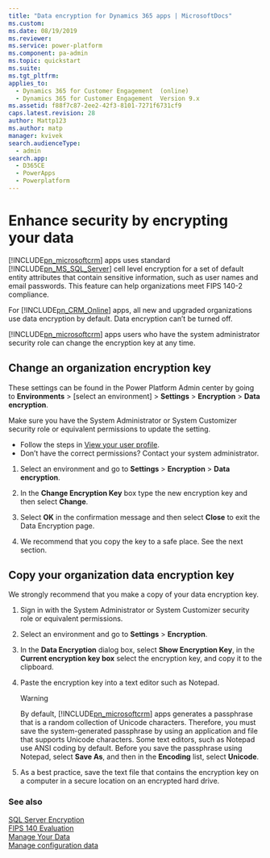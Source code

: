 ```yaml
---
title: "Data encryption for Dynamics 365 apps | MicrosoftDocs"
ms.custom: 
ms.date: 08/19/2019
ms.reviewer: 
ms.service: power-platform
ms.component: pa-admin
ms.topic: quickstart
ms.suite: 
ms.tgt_pltfrm: 
applies_to: 
  - Dynamics 365 for Customer Engagement  (online)
  - Dynamics 365 for Customer Engagement  Version 9.x
ms.assetid: f88f7c87-2ee2-42f3-8101-7271f6731cf9
caps.latest.revision: 28
author: Mattp123
ms.author: matp
manager: kvivek
search.audienceType: 
  - admin
search.app: 
  - D365CE
  - PowerApps
  - Powerplatform
---
```

# Enhance security by encrypting your data

[!INCLUDE[pn_microsoftcrm](../includes/pn-dynamics-crm.md)] apps uses standard [!INCLUDE[pn_MS_SQL_Server](../includes/pn-ms-sql-server.md)] cell level encryption for a set of default entity attributes that contain sensitive information, such as user names and email passwords. This feature can help organizations meet FIPS 140-2 compliance.  
  
 For [!INCLUDE[pn_CRM_Online](../includes/pn-crm-online.md)] apps, all new and upgraded organizations use data encryption by default. Data encryption can’t be turned off.  
  
 [!INCLUDE[pn_microsoftcrm](../includes/pn-dynamics-crm.md)] apps users who have the system administrator security role can change the encryption key at any time. 

## Change an organization encryption key  

These settings can be found in the Power Platform Admin center by going to **Environments** > [select an environment] > **Settings** > **Encryption** > **Data encryption**.

Make sure you have the System Administrator or System Customizer security role or equivalent permissions to update the setting.

- Follow the steps in [View your user profile](https://docs.microsoft.com/dynamics365/customer-engagement/basics/view-your-user-profile).
- Don’t have the correct permissions? Contact your system administrator.

1. Select an environment and go to **Settings** > **Encryption** > **Data encryption**.
  
2. In the **Change Encryption Key** box type the new encryption key and then select **Change**.  
  
3. Select **OK** in the confirmation message and then select **Close** to exit the Data Encryption page.  
  
4. We recommend that you copy the key to a safe place. See the next section.

## Copy your organization data encryption key  

 We strongly recommend that you make a copy of your data encryption key.  
  
1. Sign in with the System Administrator or System Customizer security role or equivalent permissions. 
  
2. Select an environment and go to **Settings** > **Encryption**.
  
3. In the **Data Encryption** dialog box, select **Show Encryption Key**, in the **Current encryption key box** select the encryption key, and copy it to the clipboard.  
  
4. Paste the encryption key into a text editor such as Notepad.  
  
   > [!WARNING]
   >  By default, [!INCLUDE[pn_microsoftcrm](../includes/pn-dynamics-crm.md)] apps generates a passphrase that is a random collection of Unicode characters. Therefore, you must save the system-generated passphrase by using an application and file that supports Unicode characters. Some text editors, such as Notepad use ANSI coding by default. Before you save the passphrase using Notepad, select **Save As**, and then in the **Encoding** list, select **Unicode**.  
  
5. As a best practice, save the text file that contains the encryption key on a computer in a secure location on an encrypted hard drive.  
  
### See also  
 [SQL Server Encryption](https://technet.microsoft.com/library/bb510663.aspx)   
 [FIPS 140 Evaluation](https://technet.microsoft.com/library/cc750357.aspx)   
 [Manage Your Data](https://docs.microsoft.com/dynamics365/customer-engagement/admin/manage-your-data)   
 [Manage configuration data](https://docs.microsoft.com/dynamics365/customer-engagement/admin/manage-configuration-data)
